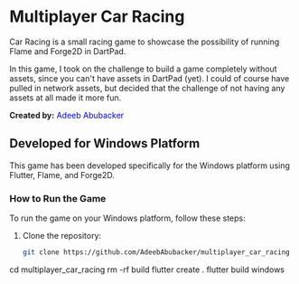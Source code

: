 # Multiplayer Car Racing

Car Racing is a small racing game to showcase the possibility of running
Flame and Forge2D in DartPad.

In this game, I took on the challenge to build a game completely without
assets, since you can't have assets in DartPad (yet). 
I could of course have pulled in network assets, but decided that the
challenge of not having any assets at all made it more fun.

**Created by:** <span style="color:blue">Adeeb Abubacker</span>

## Developed for Windows Platform

This game has been developed specifically for the Windows platform using Flutter, Flame, and Forge2D.

### How to Run the Game

To run the game on your Windows platform, follow these steps:

1. Clone the repository:

   ```bash
   git clone https://github.com/AdeebAbubacker/multiplayer_car_racing
cd multiplayer_car_racing
rm -rf build
flutter create .
flutter build windows
